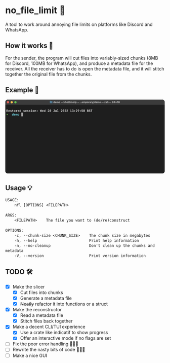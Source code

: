 # no_file_limit 📂
A tool to work around annoying file limits on platforms like Discord and WhatsApp.

## How it works 🧩
For the sender, the program will cut files into variably-sized chunks (8MB for Discord, 100MB for WhatsApp), and produce a metadata file for the receiver. All the receiver has to do is open the metadata file, and it will stitch together the original file from the chunks.

## Example 🚀
![A demo GIF of the program deconstructing an reconstructing a file](demo.gif)

## Usage 💡
```
USAGE:
    nfl [OPTIONS] <FILEPATH>

ARGS:
    <FILEPATH>    The file you want to (de/re)construct

OPTIONS:
    -c, --chunk-size <CHUNK_SIZE>    The chunk size in megabytes
    -h, --help                       Print help information
    -n, --no-cleanup                 Don't clean up the chunks and metadata
    -V, --version                    Print version information
```

## TODO 🛠
- [x] Make the slicer
  - [x] Cut files into chunks
  - [x] Generate a metadata file 
  - [x] ~~Neatly~~ refactor it into functions or a struct
- [x] Make the reconstructor
  - [x] Read a metadata file
  - [x] Stitch files back together
- [x] Make a decent CLI/TUI experience
  - [x] Use a crate like indicatif to show progress
  - [x] Offer an interactive mode if no flags are set
- [ ] Fix the poor error handling 🧑‍💻📖
- [ ] Rewrite the nasty bits of code 🧑‍💻📖
- [ ] Make a nice GUI